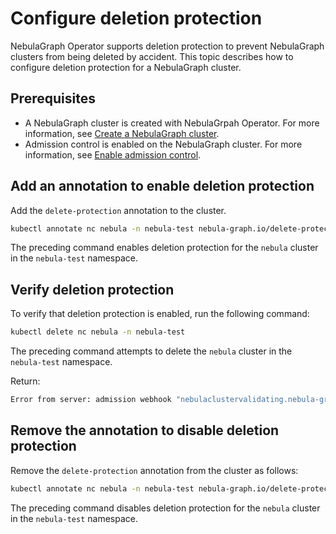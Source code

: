 # Configure deletion protection

NebulaGraph Operator supports deletion protection to prevent NebulaGraph clusters from being deleted by accident. This topic describes how to configure deletion protection for a NebulaGraph cluster.

## Prerequisites

- A NebulaGraph cluster is created with NebulaGrpah Operator. For more information, see [Create a NebulaGraph cluster](../4.1.installation/4.1.1.cluster-install.md).
- Admission control is enabled on the NebulaGraph cluster. For more information, see [Enable admission control](4.7.2.enable-admission-control.md).

## Add an annotation to enable deletion protection

Add the `delete-protection` annotation to the cluster.

```bash
kubectl annotate nc nebula -n nebula-test nebula-graph.io/delete-protection=true
```
The preceding command enables deletion protection for the `nebula` cluster in the `nebula-test` namespace.


## Verify deletion protection

To verify that deletion protection is enabled, run the following command:

```bash
kubectl delete nc nebula -n nebula-test
```

The preceding command attempts to delete the `nebula` cluster in the `nebula-test` namespace.

Return:

```bash
Error from server: admission webhook "nebulaclustervalidating.nebula-graph.io" denied the request: metadata.annotations[nebula-graph.io/delete-protection]: Forbidden: protected cluster cannot be deleted
```

## Remove the annotation to disable deletion protection

Remove the `delete-protection` annotation from the cluster as follows:

```bash
kubectl annotate nc nebula -n nebula-test nebula-graph.io/delete-protection-
```

The preceding command disables deletion protection for the `nebula` cluster in the `nebula-test` namespace.

